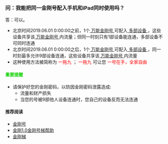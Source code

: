 ### 问：我能把同一金刚号配入手机和iPad同时使用吗？
答：可以。
- 北京时间2019.06.01 0:00:00之前，1个[ 万能金刚号 ](https://a2zitpro.github.io/web/multipurposekkid)可配入[ 多部设备 ](https://a2zitpro.github.io/web/金刚号与设备的关系)，这些设备共享该[ 万能金刚号 ](https://a2zitpro.github.io/web/multipurposekkid)内流量；但同一时刻只有1部设备能连通，多部设备不可同时连通
- 北京时间2019.06.01 0:00:00之后，1个[ 万能金刚号 ](https://a2zitpro.github.io/web/multipurposekkid)可配入[ 多部设备 ](https://a2zitpro.github.io/web/金刚号与设备的关系)，同一时刻最多允许9部设备连通，这些设备共享该[ 万能金刚号 ](https://a2zitpro.github.io/web/multipurposekkid)内流量
- 这种使用方法被简称为<font color="Red"> 一拖九 </font>；<font color="Red"> 一拖九 </font>可让您<font color="Red"> 一号在手，全家自由 </font>

#### <font color="Red>">重要提醒</font>
- 请保护好您的金刚密码，以防因金刚密码泄露造成:
  - 流量和财产损失
  - 当您的号被9部他人设备连通时，您自己的设备反而无法连通

#### 推荐阅读

- [金刚号](https://a2zitpro.github.io/web/list_kkid)
- [金刚1.0金刚号梯帮助](https://a2zitpro.github.io/web/list_helpkkvpn1.0)
- [金刚梯](https://a2zitpro.github.io/web/dlb)
